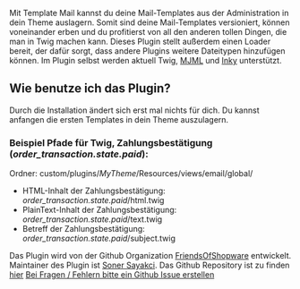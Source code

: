 Mit Template Mail kannst du deine Mail-Templates aus der Administration in dein Theme auslagern. 
Somit sind deine Mail-Templates versioniert, können voneinander erben und du profitierst von all den anderen tollen Dingen, die man in Twig machen kann. 
Dieses Plugin stellt außerdem einen Loader bereit, der dafür sorgt, dass andere Plugins weitere Dateitypen hinzufügen können. Im Plugin selbst werden aktuell Twig, [MJML](https://mjml.io/) und [Inky](https://foundation.zurb.com/emails/docs/inky.html) unterstützt.


## Wie benutze ich das Plugin?
Durch die Installation ändert sich erst mal nichts für dich. Du kannst anfangen die ersten Templates in dein Theme auszulagern.

### Beispiel Pfade für Twig, Zahlungsbestätigung (*order_transaction.state.paid*):
Ordner: custom/plugins/*MyTheme*/Resources/views/email/global/

- HTML-Inhalt der Zahlungsbestätigung: *order_transaction.state.paid*/html.twig
- PlainText-Inhalt der Zahlungsbestätigung: *order_transaction.state.paid*/text.twig
- Betreff der Zahlungsbestätigung: *order_transaction.state.paid*/subject.twig


Das Plugin wird von der Github Organization [FriendsOfShopware](https://github.com/FriendsOfShopware/) entwickelt.
Maintainer des Plugin ist [Soner Sayakci](https://github.com/shyim).
Das Github Repository ist zu finden [hier](https://github.com/FriendsOfShopware/FroshPlatformAdminer)
[Bei Fragen / Fehlern bitte ein Github Issue erstellen](https://github.com/FriendsOfShopware/FroshPlatformAdminer/issues/new)
